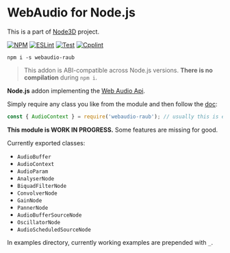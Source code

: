 # WebAudio for Node.js

This is a part of [Node3D](https://github.com/node-3d) project.

[![NPM](https://badge.fury.io/js/webaudio-raub.svg)](https://badge.fury.io/js/webaudio-raub)
[![ESLint](https://github.com/node-3d/webaudio-raub/actions/workflows/eslint.yml/badge.svg)](https://github.com/node-3d/webaudio-raub/actions/workflows/eslint.yml)
[![Test](https://github.com/node-3d/webaudio-raub/actions/workflows/test.yml/badge.svg)](https://github.com/node-3d/webaudio-raub/actions/workflows/test.yml)
[![Cpplint](https://github.com/node-3d/webaudio-raub/actions/workflows/cpplint.yml/badge.svg)](https://github.com/node-3d/webaudio-raub/actions/workflows/cpplint.yml)

```console
npm i -s webaudio-raub
```

> This addon is ABI-compatible across Node.js versions. **There is no compilation** during `npm i`.


**Node.js** addon implementing the
[Web Audio Api](https://developer.mozilla.org/en-US/docs/Web/API/Web_Audio_API).

Simply require any class you like from the module and then follow the
[doc](https://developer.mozilla.org/en-US/docs/Web/API/Web_Audio_API):

```js
const { AudioContext } = require('webaudio-raub'); // usually this is enough
```

**This module is WORK IN PROGRESS.**
Some features are missing for good.

Currently exported classes:

* `AudioBuffer`
* `AudioContext`
* `AudioParam`
* `AnalyserNode`
* `BiquadFilterNode`
* `ConvolverNode`
* `GainNode`
* `PannerNode`
* `AudioBufferSourceNode`
* `OscillatorNode`
* `AudioScheduledSourceNode`

In examples directory, currently working examples are prepended with `_`.
